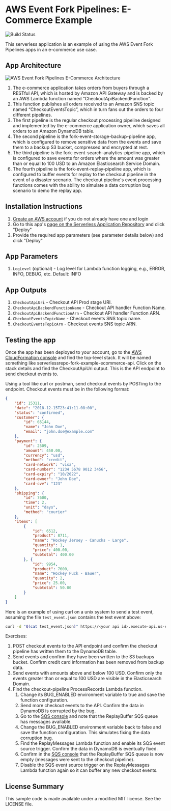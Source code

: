 # AWS Event Fork Pipelines: E-Commerce Example

![Build Status](https://codebuild.us-east-1.amazonaws.com/badges?uuid=eyJlbmNyeXB0ZWREYXRhIjoidEVpU1Nmd0gzaEtUaE1XWGo3OVY3dmVDTVRBUllsUXFlbTZZQS9pZkRDaGhKZFZkczZEQVJLcEovQko3VmpYeHZrQ24wL041bWI4SWUyUUxJMDhHbXRBPSIsIml2UGFyYW1ldGVyU3BlYyI6IjZESXdFTTJBd2RWZGVKSXEiLCJtYXRlcmlhbFNldFNlcmlhbCI6MX0%3D&branch=master)

This serverless application is an example of using the AWS Event Fork Pipelines apps in an e-commerce use case.

## App Architecture

![AWS Event Fork Pipelines E-Commerce Architecture](https://github.com/aws-samples/aws-serverless-event-fork-pipelines/raw/master/examples/ecommerce-app/checkout-api/images/ecommerce-architecture.png)

1. The e-commerce application takes orders from buyers through a RESTful API, which is hosted by Amazon API Gateway and is backed by an AWS Lambda function named “CheckoutApiBackendFunction".
1. This function publishes all orders received to an Amazon SNS topic named “CheckoutEventsTopic”, which in turn fans out the orders to four different pipelines.
1. The first pipeline is the regular checkout processing pipeline designed and implemented by the e-commerce application owner, which saves all orders to an Amazon DynamoDB table.
1. The second pipeline is the fork-event-storage-backup-pipeline app, which is configured to remove sensitive data from the events and save them to a backup S3 bucket, compressed and encrypted at rest.
1. The third pipeline is the fork-event-search-analytics-pipeline app, which is configured to save events for orders where the amount was greater than or equal to 100 USD to an Amazon Elasticsearch Service Domain.
1. The fourth pipeline is the fork-event-replay-pipeline app, which is configured to buffer events for replay to the checkout pipeline in the event of a disaster scenario. The checkout pipeline's event processing functions comes with the ability to simulate a data corruption bug scenario to demo the replay app.

## Installation Instructions

1. [Create an AWS account](https://portal.aws.amazon.com/gp/aws/developer/registration/index.html) if you do not already have one and login
1. Go to this app's [page on the Serverless Application Repository](https://serverlessrepo.aws.amazon.com/applications/arn:aws:serverlessrepo:us-east-1:077246666028:applications~fork-example-ecommerce-checkout-api) and click "Deploy"
1. Provide the required app parameters (see parameter details below) and click "Deploy"

## App Parameters

1. `LogLevel` (optional) - Log level for Lambda function logging, e.g., ERROR, INFO, DEBUG, etc. Default: INFO

## App Outputs

1. `CheckoutApiUri` - Checkout API Prod stage URI.
1. `CheckoutApiBackendFunctionName` - Checkout API handler Function Name.
1. `CheckoutApiBackendFunctionArn` - Checkout API handler Function ARN.
1. `CheckoutEventsTopicName` - Checkout events SNS topic name.
1. `CheckoutEventsTopicArn` - Checkout events SNS topic ARN.

## Testing the app

Once the app has been deployed to your account, go to the [AWS CloudFormation console](https://console.aws.amazon.com/cloudformation/home) and find the top-level stack. It will be named something like serverlessrepo-fork-example-ecommerce-api. Click on the stack details and find the CheckoutApiUri output. This is the API endpoint to send checkout events to.

Using a tool like curl or postman, send checkout events by POSTing to the endpoint. Checkout events must be in the following format:

```json
{
    "id": 15311,
    "date": "2018-12-15T23:41:11-08:00",
    "status": "confirmed",
    "customer": {
        "id": 65144,
        "name": "John Doe",
        "email": "john.doe@example.com"
    },
    "payment": {
        "id": 2509,
        "amount": 450.00,
        "currency": "usd",
        "method": "credit",
        "card-network": "visa",
        "card-number": "1234 5678 9012 3456",
        "card-expiry": "10/2022",
        "card-owner": "John Doe",
        "card-cvv": "123"
    },
    "shipping": {
        "id": 7600,
        "time": 2,
        "unit": "days",
        "method": "courier"
    },
    "items": [
        {
            "id": 6512,
            "product": 8711,
            "name": "Hockey Jersey - Canucks - Large",
            "quantity": 1,
            "price": 400.00,
            "subtotal": 400.00
        }, {
            "id": 9954,
            "product": 7600,
            "name": "Hockey Puck - Bauer",
            "quantity": 2,
            "price": 25.00,
            "subtotal": 50.00
        }
    ]
}
```

Here is an example of using curl on a unix system to send a test event, assuming the file `test_event.json` contains the test event above:

```bash
curl -d "$(cat test_event.json)" https://<your api id>.execute-api.us-east-1.amazonaws.com/Prod/checkout
```

Exercises:

1. POST checkout events to the API endpoint and confirm the checkout pipeline has written them to the DynamoDB table.
1. Send events and confirm they have been written to the S3 backups bucket. Confirm credit card information has been removed from backup data.
1. Send events with amounts above and below 100 USD. Confirm only the events greater than or equal to 100 USD are visible in the Elasticsearch Domain.
1. Find the checkout-pipeline ProcessRecords Lambda function.
    1. Change its BUG_ENABLED environment variable to true and save the function configuration.
    1. Send more checkout events to the API. Confirm the data in DynamoDB is corrupted by the bug.
    1. Go to the [SQS console](https://console.aws.amazon.com/sqs/home) and note that the ReplayBuffer SQS queue has messages available.
    1. Change the BUG_ENABLED environment variable back to false and save the function configuration. This simulates fixing the data corruption bug.
    1. Find the ReplayMessages Lambda function and enable its SQS event source trigger. Confirm the data in DynamoDB is eventually fixed.
    1. Confirm in the [SQS console](https://console.aws.amazon.com/sqs/home) that the ReplayBuffer SQS queue is now empty (messages were sent to the checkout pipeline).
    1. Disable the SQS event source trigger on the ReplayMessages Lambda function again so it can buffer any new checkout events.

## License Summary

This sample code is made available under a modified MIT license. See the LICENSE file.
